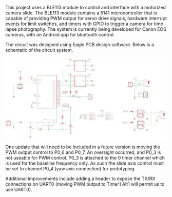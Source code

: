 This project uses a BLE113 module to control and interface with a motorized camera slide. The BLE113 module contains a 5141 microcontroller that is capable of providing PWM output for servo drive signals, hardware interrupt events for limit switches, and timers with GPIO to trigger a camera for time lapse photography. The system is currently being developed for Canon EOS cameras, with an Android app for bluetooth control.

The circuit was designed using Eagle PCB design software. Below is a schematic of the circuit system.

![Alt text](/Circuit/Schematic-V1-June14.png?raw=true "Camaera Slider Circuit")

One update that will need to be included in a future version is moving the PWM output control to P0_6 and P0_7. An oversight occurred, and P0_3 is not useable for PWM control. P0_3 is attached to the 0 timer channel which is used for the baseline frequency only. As such the slide axis control must be set to channel P0_4 (yaw axis connection) for prototyping.

Additional improvements include adding a header to expose the TX/RX connections on UART0 (moving PWM output to Timer1 Alt1 will permit us to use UART0).
